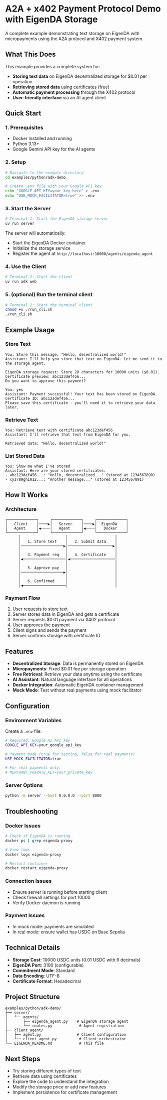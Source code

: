 # A2A + x402 Payment Protocol Demo with EigenDA Storage

A complete example demonstrating text storage on EigenDA with micropayments using the A2A protocol and X402 payment system.

## What This Does

This example provides a complete system for:
- **Storing text data** on EigenDA decentralized storage for $0.01 per operation
- **Retrieving stored data** using certificates (free)
- **Automatic payment processing** through the X402 protocol
- **User-friendly interface** via an AI agent client

## Quick Start

### 1. Prerequisites
- Docker installed and running
- Python 3.13+
- Google Gemini API key for the AI agents

### 2. Setup

```bash
# Navigate to the example directory
cd examples/python/adk-demo

# Create .env file with your Google API key
echo "GOOGLE_API_KEY=your_key_here" > .env
echo "USE_MOCK_FACILITATOR=true" >> .env
```

### 3. Start the Server

```bash
# Terminal 1: Start the EigenDA storage server
uv run server
```

The server will automatically:
- Start the EigenDA Docker container
- Initialize the storage service
- Register the agent at `http://localhost:10000/agents/eigenda_agent`

### 4. Use the Client

```bash
# Terminal 2: Start the client
uv run adk web
```

### 5. (optional) Run the terminal client

```bash
# Terminal 2: Start the terminal client
chmod +x ./run_cli.sh
./run_cli.sh
```

## Example Usage

### Store Text
```
You: Store this message: "Hello, decentralized world!"
Assistant: I'll help you store that text on EigenDA. Let me send it to the storage agent.

EigenDA storage request: Store 28 characters for 10000 units ($0.01). 
Certificate preview: abc123def456... 
Do you want to approve this payment?

You: yes
Assistant: Payment successful! Your text has been stored on EigenDA. 
Certificate ID: abc123def456...
Please save this certificate - you'll need it to retrieve your data later.
```

### Retrieve Text
```
You: Retrieve text with certificate abc123def456
Assistant: I'll retrieve that text from EigenDA for you.

Retrieved data: "Hello, decentralized world!"
```

### List Stored Data
```
You: Show me what I've stored
Assistant: Here are your stored certificates:
- abc123def456...: "Hello, decentralized..." (stored at 1234567890)
- xyz789ghi012...: "Another message..." (stored at 1234567891)
```

## How It Works

### Architecture
```
┌─────────────┐     ┌─────────────┐     ┌─────────────┐
│   Client    │────▶│   Server    │────▶│  EigenDA    │
│   Agent     │◀────│   Agent     │◀────│   Docker    │
└─────────────┘     └─────────────┘     └─────────────┘
      │                    │                     │
      │   1. Store text    │   2. Submit data    │
      │───────────────────▶│────────────────────▶│
      │                    │                     │
      │   3. Payment req   │   4. Certificate    │
      │◀───────────────────│◀────────────────────│
      │                    │                     │
      │   5. Approve pay   │                     │
      │───────────────────▶│                     │
      │                    │                     │
      │   6. Confirmed     │                     │
      │◀───────────────────│                     │
```

### Payment Flow
1. User requests to store text
2. Server stores data in EigenDA and gets a certificate
3. Server requests $0.01 payment via X402 protocol
4. User approves the payment
5. Client signs and sends the payment
6. Server confirms storage with certificate ID

## Features

- **Decentralized Storage**: Data is permanently stored on EigenDA
- **Micropayments**: Fixed $0.01 fee per storage operation
- **Free Retrieval**: Retrieve your data anytime using the certificate
- **AI Assistant**: Natural language interface for all operations
- **Docker Integration**: Automatic EigenDA container management
- **Mock Mode**: Test without real payments using mock facilitator

## Configuration

### Environment Variables

Create a `.env` file:

```bash
# Required: Google AI API key
GOOGLE_API_KEY=your_google_api_key

# Payment mode (true for testing, false for real payments)
USE_MOCK_FACILITATOR=true

# For real payments only:
# MERCHANT_PRIVATE_KEY=your_private_key
```

### Server Options

```bash
python -m server --host 0.0.0.0 --port 8080
```

## Troubleshooting

### Docker Issues
```bash
# Check if EigenDA is running
docker ps | grep eigenda-proxy

# View logs
docker logs eigenda-proxy

# Restart container
docker restart eigenda-proxy
```

### Connection Issues
- Ensure server is running before starting client
- Check firewall settings for port 10000
- Verify Docker daemon is running

### Payment Issues
- In mock mode: payments are simulated
- In real mode: ensure wallet has USDC on Base Sepolia

## Technical Details

- **Storage Cost**: 10000 USDC units (0.01 USDC with 6 decimals)
- **EigenDA Port**: 3100 (configurable)
- **Commitment Mode**: Standard
- **Data Encoding**: UTF-8
- **Certificate Format**: Hexadecimal

## Project Structure

```
examples/python/adk-demo/
├── server/
│   └── agents/
│       ├── eigenda_agent.py    # EigenDA storage agent
│       └── routes.py            # Agent registration
├── client_agent/
│   ├── agent.py                # Client configuration
│   └── client_agent.py          # Client orchestrator
└── EIGENDA_README.md            # This file
```

## Next Steps

- Try storing different types of text
- Retrieve data using certificates
- Explore the code to understand the integration
- Modify the storage price or add new features
- Implement persistence for certificate management